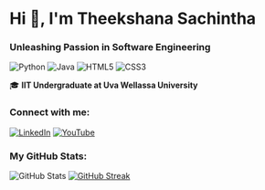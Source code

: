 # Hi 👋, I'm Theekshana Sachintha

### Unleashing Passion in Software Engineering

![Python](https://img.shields.io/badge/Python-3776AB?style=for-the-badge&logo=python&logoColor=white)
![Java](https://img.shields.io/badge/Java-ED8B00?style=for-the-badge&logo=java&logoColor=white)
![HTML5](https://img.shields.io/badge/HTML5-E34F26?style=for-the-badge&logo=html5&logoColor=white)
![CSS3](https://img.shields.io/badge/CSS3-1572B6?style=for-the-badge&logo=css3&logoColor=white)

🎓 **IIT Undergraduate at Uva Wellassa University**

### Connect with me:
[![LinkedIn](https://img.shields.io/badge/LinkedIn-%230077B5.svg?style=for-the-badge&logo=linkedin&logoColor=white)](https://www.linkedin.com/in/theekshana-sachintha-4b398b215/)
[![YouTube](https://img.shields.io/badge/YouTube-%23FF0000.svg?style=for-the-badge&logo=youtube&logoColor=white)]()

### My GitHub Stats:
![GitHub Stats](https://github-readme-stats.vercel.app/api?username=your-username&show_icons=true&theme=dark)
[![GitHub Streak](https://github-readme-streak-stats.herokuapp.com?user=your-username&theme=dark&hide_border=true)](https://git.io/streak-stats)
